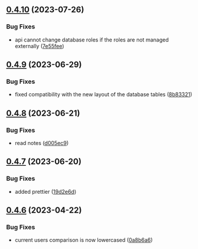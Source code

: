 ## [0.4.10](https://github.com/Torwent/wasp-api/compare/v0.4.9...v0.4.10) (2023-07-26)


### Bug Fixes

* api cannot change database roles if the roles are not managed externally ([7e55fee](https://github.com/Torwent/wasp-api/commit/7e55feef158cd785e674e8f21671d0b929ac79db))



## [0.4.9](https://github.com/Torwent/wasp-api/compare/v0.4.8...v0.4.9) (2023-06-29)


### Bug Fixes

* fixed compatibility with the new layout of the database tables ([8b83321](https://github.com/Torwent/wasp-api/commit/8b83321251539692d8c2629721f41136488d6956))



## [0.4.8](https://github.com/Torwent/wasp-api/compare/v0.4.7...v0.4.8) (2023-06-21)


### Bug Fixes

* read notes ([d005ec9](https://github.com/Torwent/wasp-api/commit/d005ec97934585914ad92a94507d23c25f1c3ae9))



## [0.4.7](https://github.com/Torwent/wasp-api/compare/v0.4.6...v0.4.7) (2023-06-20)


### Bug Fixes

* added prettier ([19d2e6d](https://github.com/Torwent/wasp-api/commit/19d2e6dd6c22c6100251a893e80d5b138f7a6724))



## [0.4.6](https://github.com/Torwent/wasp-api/compare/v0.4.5...v0.4.6) (2023-04-22)


### Bug Fixes

* current users comparison is now lowercased ([0a8b6a6](https://github.com/Torwent/wasp-api/commit/0a8b6a6892ccaa465d1e901f7c61728cbc6e8ccc))



